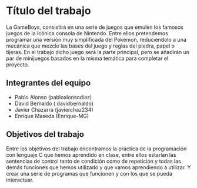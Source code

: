 # Título del trabajo
La GameBoys, consistirá en una serie de juegos que emulen los famosos juegos de la icónica consola de Nintendo. Entre ellos pretendemos programar una versión muy simplificada del Pokemon, reduciendolo a una mecánica que mezcle las bases del juego y reglas del piedra, papel o tijeras. En el trabajo dicho juego será la parte principal, pero se añadirán un par de minijuegos basados en la misma temática para completar el proyecto.

## Integrantes del equipo

* Pablo Alonso (pabloalonsodiaz)
* David  Bernaldo ( davidbernaldo)
* Javier Chazarra (javierchaz234)
* Enrique Maseda  (Enrique-MG)

## Objetivos del trabajo
Entre los objetivos del trabajo encontramos la práctica de la programación con lenguaje C que hemos aprendido en clase, entre ellos estarían las sentencias de control tanto de condición como de repetición y todas las demás funciones que hemos utilizado y que vamos aprendiendo a utilizar.
Y crear una serie de programas que funcionen y con los que se pueda interactuar.
